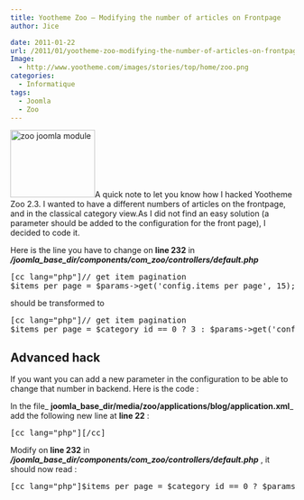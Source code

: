 ```yaml
---
title: Yootheme Zoo – Modifying the number of articles on Frontpage
author: Jice

date: 2011-01-22
url: /2011/01/yootheme-zoo-modifying-the-number-of-articles-on-frontpage/
Image:
  - http://www.yootheme.com/images/stories/top/home/zoo.png
categories:
  - Informatique
tags:
  - Joomla
  - Zoo
---
```

[<img class="alignleft" alt="zoo joomla module" src="/images/posts/oldwordpress/uploads/2011/08/zoo.png" width="150" height="120" />][1]A quick note to let you know how I hacked Yootheme Zoo 2.3. I wanted to have a different numbers of articles on the frontpage, and in the classical category view.As I did not find an easy solution (a parameter should be added to the configuration for the front page), I decided to code it.

Here is the line you have to change on **line 232** in **_/joomla\_base\_dir/components/com_zoo/controllers/default.php_**

<pre>[cc lang="php"]// get item pagination 
$items_per_page = $params-&gt;get('config.items_per_page', 15);[/cc]</pre>

should be transformed to

<pre>[cc lang="php"]// get item pagination
$items_per_page = $category_id == 0 ? 3 : $params-&gt;get('config.items_per_page', 15)[/cc]</pre>

## Advanced hack

If you want you can add a new parameter in the configuration to be able to change that number in backend. Here is the code :

In the file_ **joomla\_base\_dir/media/zoo/applications/blog/application.xml**_ add the following new line at **line 22** :

<pre>[cc lang="php"][/cc]</pre>

Modify on **line 232** in **_/joomla\_base\_dir/components/com_zoo/controllers/default.php_** , it should now read :

<pre>[cc lang="php"]$items_per_page = $category_id == 0 ? $params-&gt;get('config.items_per_frontpage', 5) : $params-&gt;get('config.items_per_page', 15);[/cc]</pre>

 [1]: /images/posts/oldwordpress/uploads/2011/08/zoo.png
